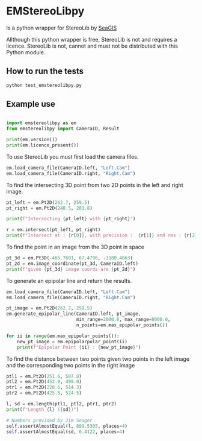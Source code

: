# EMStereoLibpy

Is a python wrapper for StereoLib by [SeaGIS](https://www.seagis.com.au/stereolib.html)

Allthough this python wrapper is free, StereoLib is not and requires a licence. StereoLib is not, cannot and must not be distributed with this Python module.

## How to run the tests

```bash
python test_emstereolibpy.py
```

## Example use 


```python 

import emstereolibpy as em 
from emstereolibpy import CameraID, Result

print(em.version())
print(em.licence_present())

```

To use StereoLib you must first load the camera files. 


```python
em.load_camera_file(CameraID.left, "Left.Cam")
em.load_camera_file(CameraID.right, "Right.Cam")
```

To find the intersecting 3D point from two 2D points in the left and right image.


```python 
pt_left = em.Pt2D(262.7, 259.5)
pt_right = em.Pt2D(248.5, 281.8)

print(f"Intersecting {pt_left} with {pt_right}")

r = em.intersect(pt_left, pt_right)
print(f"Intersect at : {r[0]}, with precision :  {r[1]} and rms : {r[2]}")
```

To find the point in an image from the 3D point in space

```python
pt_3d = em.Pt3D(-465.7601, 67.4796, -3180.4663)
pt_2d = em.image_coordinate(pt_3d, CameraID.left)
print(f"given {pt_3d} image coords are {pt_2d}")
```

To generate an epipolar line and return the results.
```python 
em.load_camera_file(CameraID.left, "Left.Cam")
em.load_camera_file(CameraID.right, "Right.Cam")

pt_image = em.Pt2D(262.7, 259.5)
em.generate_epipolar_line(CameraID.left, pt_image,
                          min_range=2000.0, max_range=8000.0,
                          n_points=em.max_epipolar_points())

for ii in range(em.max_epipolar_points()):
    new_pt_image = em.epipolarpolar_point(ii)
    print(f"Epipolar Point {ii} : {new_pt_image}")
```

To find the distance between two points given two points in the left image and the corresponding two points in the right image

```python 
ptl1 = em.Pt2D(251.6, 507.8)
ptl2 = em.Pt2D(452.9, 499.0)
ptr1 = em.Pt2D(228.6, 514.3)
ptr2 = em.Pt2D(425.5, 524.5)

l, sd = em.length(ptl1, ptl2, ptr1, ptr2)
print(f"Length {l} ({sd})")

# Numbers provided by Jim Seager
self.assertAlmostEqual(l, 899.5385, places=4)
self.assertAlmostEqual(sd, 6.4122, places=4)
```			
